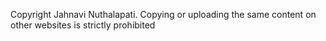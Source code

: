 Copyright Jahnavi Nuthalapati.
Copying or uploading the same content on other websites is strictly prohibited
